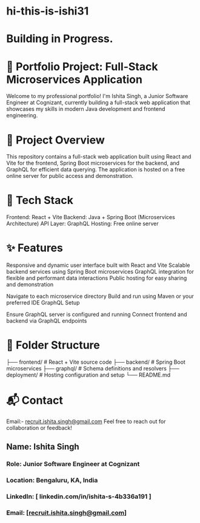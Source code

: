 # hi-this-is-ishi31
# Building in Progress.
# 🚀 Portfolio Project: Full-Stack Microservices Application
Welcome to my professional portfolio! I'm Ishita Singh, a Junior Software Engineer at Cognizant, currently building a full-stack web application that showcases my skills in modern Java development and frontend engineering.

# 📌 Project Overview
This repository contains a full-stack web application built using React and Vite for the frontend, Spring Boot microservices for the backend, and GraphQL for efficient data querying. The application is hosted on a free online server for public access and demonstration.

# 🔧 Tech Stack
Frontend: React + Vite
Backend: Java + Spring Boot (Microservices Architecture)
API Layer: GraphQL
Hosting: Free online server
# ✨ Features
Responsive and dynamic user interface built with React and Vite
Scalable backend services using Spring Boot microservices
GraphQL integration for flexible and performant data interactions
Public hosting for easy sharing and demonstration

Navigate to each microservice directory
Build and run using Maven or your preferred IDE
GraphQL Setup

Ensure GraphQL server is configured and running
Connect frontend and backend via GraphQL endpoints
# 📁 Folder Structure
├── frontend/          # React + Vite source code
├── backend/           # Spring Boot microservices
├── graphql/           # Schema definitions and resolvers
├── deployment/        # Hosting configuration and setup
└── README.md

# 📬 Contact
Email:- recruit.ishita.singh@gmail.com
Feel free to reach out for collaboration or feedback!

## Name: Ishita Singh
### Role: Junior Software Engineer at Cognizant
### Location: Bengaluru, KA, India
### LinkedIn: [ linkedin.com/in/ishita-s-4b336a191 ]
### Email: [recruit.ishita.singh@gmail.com]
